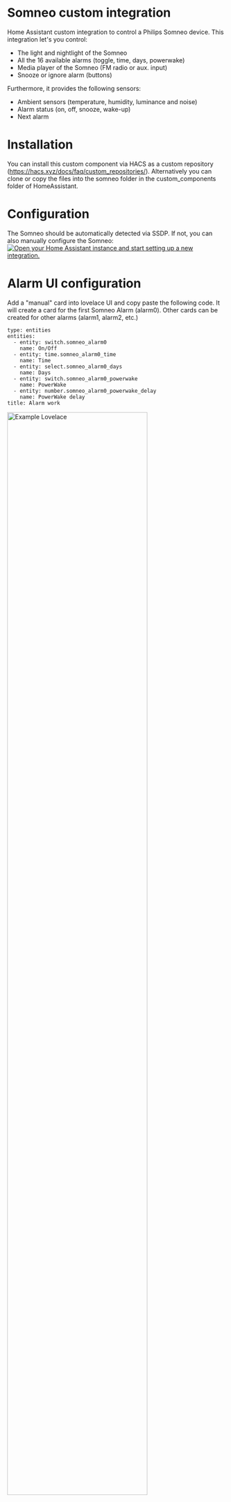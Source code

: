 # Somneo custom integration
Home Assistant custom integration to control a Philips Somneo device. This integration let's you control:
  - The light and nightlight of the Somneo
  - All the 16 available alarms (toggle, time, days, powerwake)
  - Media player of the Somneo (FM radio or aux. input)
  - Snooze or ignore alarm (buttons)

Furthermore, it provides the following sensors:
  - Ambient sensors (temperature, humidity, luminance and noise)
  - Alarm status (on, off, snooze, wake-up)
  - Next alarm

# Installation
You can install this custom component via HACS as a custom repository (https://hacs.xyz/docs/faq/custom_repositories/). Alternatively you can clone or copy the files into the somneo folder in the custom_components folder of HomeAssistant.

# Configuration
The Somneo should be automatically detected via SSDP. If not, you can also manually configure the Somneo:
[![Open your Home Assistant instance and start setting up a new integration.](https://my.home-assistant.io/badges/config_flow_start.svg)](https://my.home-assistant.io/redirect/config_flow_start/?domain=somneo)

# Alarm UI configuration
Add a "manual" card into lovelace UI and copy paste the following code. It will create a card for the first Somneo Alarm (alarm0).
Other cards can be created for other alarms (alarm1, alarm2, etc.)
```
type: entities
entities:
  - entity: switch.somneo_alarm0
    name: On/Off
  - entity: time.somneo_alarm0_time
    name: Time
  - entity: select.somneo_alarm0_days
    name: Days
  - entity: switch.somneo_alarm0_powerwake
    name: PowerWake
  - entity: number.somneo_alarm0_powerwake_delay
    name: PowerWake delay
title: Alarm work
```
<img src="https://github.com/theneweinstein/somneo/blob/master/lovelace1.jpg" alt="Example Lovelace" width="80%"/>

# Custom alarm days

The select entity for the days only supports a limited set of days, namely weekdays, weekends, everyday and tomorrow. In case you want to select a different day for the alarm, you can use the text entity. The text contains a comma-seperated list (without white-spaces) of abbreviations of the day of the week (i.e. `mon,tue,wed,thu,fri,sat,sun`) or `tomorrow`.
```
type: entities
entities:
  - entity: switch.somneo_alarm0
    name: On/Off
  - entity: time.somneo_alarm0_time
    name: Time
  - entity: text.somneo_alarm0_days
    name: Days
  - entity: switch.somneo_alarm0_powerwake
    name: PowerWake
  - entity: number.somneo_alarm0_powerwake_delay
    name: PowerWake delay
title: Alarm work
```
<img src="https://github.com/theneweinstein/somneo/blob/master/lovelace2.jpg" alt="Example Lovelace with custom days" width="80%"/>


# Services
This component includes two services to adjust the wake-up light and sound settings. To adjust the light settings of an alarm you can call the following function:
```
service: somneo.set_light_alarm
target:
  entity_id: switch.somneo_alarm0
data:
  curve: sunny day
  level: 20
  duration: 30
```
The curve is either `sunny day`, `island red` or `nordic white`. Level should be between 0 and 25 and duration betweeen 4 and 40 minutes.

To adjust the sound settings of an alarm you can call the following function:
```
service: somneo.set_sound_alarm
target:
  entity_id: switch.somneo_alarm0
data:
  source: wake-up
  channel: forest birds
  level: 10

```
The source is `wake-up` for the wake-up sounds, `radio` for the FM radio of `off` for no sound. If the wake-up sound is selected, channel is one of the following sounds: `forest birds`, `summer birds`, `morning alps`, `yoga harmony`, `nepal bowls`, `summer lake` or `ocean waves`. If the radio is selected, channel has a value 1 till 5 (formatted as a string). The level should be between 1 and 25.

Furthermore, alarms can be added to or removed from the list in the Somneo app with:
```
service: somneo.add_alarm
target:
  entity_id: switch.somneo_alarm0
```
```
service: somneo.remove_alarm
target:
  entity_id: switch.somneo_alarm0
```
